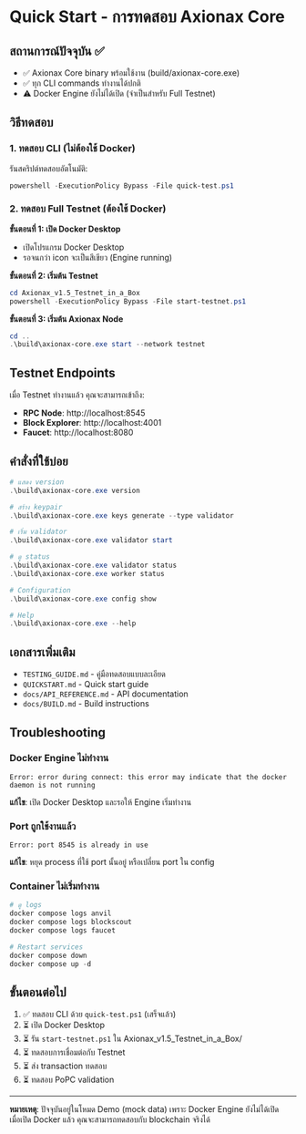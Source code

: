 # Quick Start - การทดสอบ Axionax Core

## สถานการณ์ปัจจุบัน ✅

- ✅ Axionax Core binary พร้อมใช้งาน (build/axionax-core.exe)
- ✅ ทุก CLI commands ทำงานได้ปกติ
- ⚠️ Docker Engine ยังไม่ได้เปิด (จำเป็นสำหรับ Full Testnet)

## วิธีทดสอบ

### 1. ทดสอบ CLI (ไม่ต้องใช้ Docker)

รันสคริปต์ทดสอบอัตโนมัติ:
```powershell
powershell -ExecutionPolicy Bypass -File quick-test.ps1
```

### 2. ทดสอบ Full Testnet (ต้องใช้ Docker)

**ขั้นตอนที่ 1: เปิด Docker Desktop**
- เปิดโปรแกรม Docker Desktop
- รอจนกว่า icon จะเป็นสีเขียว (Engine running)

**ขั้นตอนที่ 2: เริ่มต้น Testnet**
```powershell
cd Axionax_v1.5_Testnet_in_a_Box
powershell -ExecutionPolicy Bypass -File start-testnet.ps1
```

**ขั้นตอนที่ 3: เริ่มต้น Axionax Node**
```powershell
cd ..
.\build\axionax-core.exe start --network testnet
```

## Testnet Endpoints

เมื่อ Testnet ทำงานแล้ว คุณจะสามารถเข้าถึง:

- **RPC Node**: http://localhost:8545
- **Block Explorer**: http://localhost:4001
- **Faucet**: http://localhost:8080

## คำสั่งที่ใช้บ่อย

```powershell
# แสดง version
.\build\axionax-core.exe version

# สร้าง keypair
.\build\axionax-core.exe keys generate --type validator

# เริ่ม validator
.\build\axionax-core.exe validator start

# ดู status
.\build\axionax-core.exe validator status
.\build\axionax-core.exe worker status

# Configuration
.\build\axionax-core.exe config show

# Help
.\build\axionax-core.exe --help
```

## เอกสารเพิ่มเติม

- `TESTING_GUIDE.md` - คู่มือทดสอบแบบละเอียด
- `QUICKSTART.md` - Quick start guide  
- `docs/API_REFERENCE.md` - API documentation
- `docs/BUILD.md` - Build instructions

## Troubleshooting

### Docker Engine ไม่ทำงาน
```
Error: error during connect: this error may indicate that the docker daemon is not running
```
**แก้ไข**: เปิด Docker Desktop และรอให้ Engine เริ่มทำงาน

### Port ถูกใช้งานแล้ว
```
Error: port 8545 is already in use
```
**แก้ไข**: หยุด process ที่ใช้ port นั้นอยู่ หรือเปลี่ยน port ใน config

### Container ไม่เริ่มทำงาน
```powershell
# ดู logs
docker compose logs anvil
docker compose logs blockscout
docker compose logs faucet

# Restart services
docker compose down
docker compose up -d
```

## ขั้นตอนต่อไป

1. ✅ ทดสอบ CLI ด้วย `quick-test.ps1` (เสร็จแล้ว)
2. ⏳ เปิด Docker Desktop
3. ⏳ รัน `start-testnet.ps1` ใน Axionax_v1.5_Testnet_in_a_Box/
4. ⏳ ทดสอบการเชื่อมต่อกับ Testnet
5. ⏳ ส่ง transaction ทดสอบ
6. ⏳ ทดสอบ PoPC validation

---

**หมายเหตุ**: ปัจจุบันอยู่ในโหมด Demo (mock data) เพราะ Docker Engine ยังไม่ได้เปิด  
เมื่อเปิด Docker แล้ว คุณจะสามารถทดสอบกับ blockchain จริงได้
